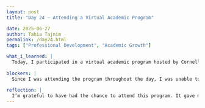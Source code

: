 ```yaml
---
layout: post
title: "Day 24 – Attending a Virtual Academic Program"

date: 2025-06-27
author: Tahia Tajnim
permalink: /day24.html
tags: ["Professional Development", "Academic Growth"]   

what_i_learned: |
  Today, I participated in a virtual academic program hosted by Cornell University Graduate School. The session was part of a professional development opportunity that aligns closely with my future academic and career goals. I learned about various graduate pathways, application strategies, and how to navigate the transition from undergraduate research to advanced studies. Sessions included presentations from graduate mentors and interactive Q&A, which helped me better understand what top graduate schools are looking for.
  
blockers: |  
  Since I was attending the program throughout the day, I was unable to work on my summer project tasks today. However, this opportunity gave me valuable insights that will contribute to my future academic planning.
  
reflection: |
  I’m grateful to have had the chance to attend this program. It gave me clarity about graduate school expectations and reinforced the importance of long-term planning and networking. I’ve also submitted my absence dismissal form for today to make sure everything is documented. This experience reminded me that personal and academic growth go hand in hand, and taking opportunities like this can positively influence my future path.
---
```


